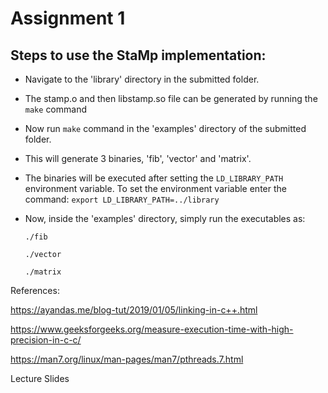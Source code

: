 # Assignment 1

## Steps to use the StaMp implementation:

- Navigate to the 'library' directory in the submitted folder.
- The stamp.o and then libstamp.so file can be generated by running the `make` command
- Now run `make` command in the 'examples' directory of the submitted folder.
- This will generate 3 binaries, 'fib', 'vector' and 'matrix'.
- The binaries will be executed after setting the ```LD_LIBRARY_PATH``` environment variable. To set the environment variable enter the command: ```export LD_LIBRARY_PATH=../library```
- Now, inside the 'examples' directory, simply run the executables as:

  ```./fib```

  ```./vector```

  ```./matrix```




References:

https://ayandas.me/blog-tut/2019/01/05/linking-in-c++.html

https://www.geeksforgeeks.org/measure-execution-time-with-high-precision-in-c-c/

https://man7.org/linux/man-pages/man7/pthreads.7.html

Lecture Slides